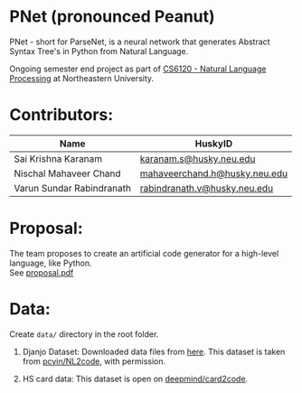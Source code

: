 # PNet (pronounced Peanut)
PNet - short for ParseNet, is a neural network that generates Abstract Syntax Tree's in Python from Natural Language.

Ongoing semester end project as part of [CS6120 - Natural Language Processing](http://www.ccs.neu.edu/home/luwang/courses/cs6120_sp2018/cs6120_sp2018.html) at Northeastern University.

# Contributors:
  | Name | HuskyID |
  |-|-|
  | Sai Krishna Karanam | karanam.s@husky.neu.edu |
  | Nischal Mahaveer Chand  | mahaveerchand.h@husky.neu.edu |
  | Varun Sundar Rabindranath | rabindranath.v@husky.neu.edu |

# Proposal:
The team proposes to create an artificial code generator for a high-level language, like Python. <br>
See [proposal.pdf](https://github.com/NischalBhatewara/NLP_project/blob/master/proposal/proposal.pdf)

# Data:
Create `data/` directory in the root folder. <br>
1. Djanjo Dataset: Downloaded data files from 
[here](https://drive.google.com/drive/folders/0B14lJ2VVvtmJOTJPYWZ5RlNVNHM). This dataset is taken from [pcyin/NL2code](https://github.com/pcyin/NL2code), with permission.

2. HS card data: This dataset is open on [deepmind/card2code](https://github.com/deepmind/card2code/tree/master/third_party/hearthstone).
